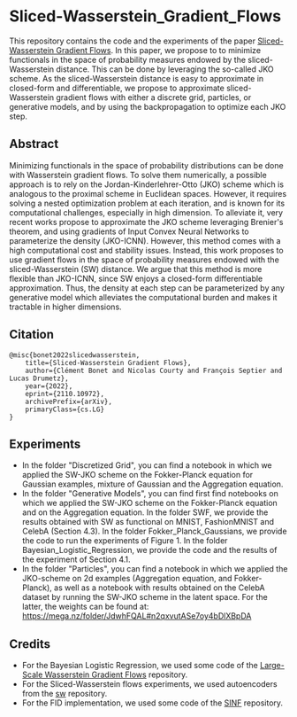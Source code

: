 # Sliced-Wasserstein_Gradient_Flows

This repository contains the code and the experiments of the paper [Sliced-Wasserstein Gradient Flows](https://arxiv.org/abs/2110.10972). In this paper, we propose to to minimize functionals in the space of probability measures endowed by the sliced-Wasserstein distance. This can be done by leveraging the so-called JKO scheme. As the sliced-Wasserstein distance is easy to approximate in closed-form and differentiable, we propose to approximate sliced-Wasserstein gradient flows with either a discrete grid, particles, or generative models, and by using the backpropagation to optimize each JKO step.

## Abstract

Minimizing functionals in the space of probability distributions can be done with Wasserstein gradient flows. To solve them numerically, a possible approach is to rely on the Jordan-Kinderlehrer-Otto (JKO) scheme which is analogous to the proximal scheme in Euclidean spaces. However, it requires solving a nested optimization problem at each iteration, and is known for its computational challenges, especially in high dimension. To alleviate it, very recent works propose to approximate the JKO scheme leveraging Brenier's theorem, and using gradients of Input Convex Neural Networks to parameterize the density (JKO-ICNN). However, this method comes with a high computational cost and stability issues. Instead, this work proposes to use gradient flows in the space of probability measures endowed with the sliced-Wasserstein (SW) distance. We argue that this method is more flexible than JKO-ICNN, since SW enjoys a closed-form differentiable approximation. Thus, the density at each step can be parameterized by any generative model which alleviates the computational burden and makes it tractable in higher dimensions.

## Citation

```
@misc{bonet2022slicedwasserstein,
    title={Sliced-Wasserstein Gradient Flows},
    author={Clément Bonet and Nicolas Courty and François Septier and Lucas Drumetz},
    year={2022},
    eprint={2110.10972},
    archivePrefix={arXiv},
    primaryClass={cs.LG}
}
```

## Experiments

- In the folder "Discretized Grid", you can find a notebook in which we applied the SW-JKO scheme on the Fokker-Planck equation for Gaussian examples, mixture of Gaussian and the Aggregation equation.
- In the folder "Generative Models", you can find first find notebooks on which we applied the SW-JKO scheme on the Fokker-Planck equation and on the Aggregation equation. In the folder SWF, we provide the results obtained with SW as functional on MNIST, FashionMNIST and CelebA (Section 4.3). In the folder Fokker_Planck_Gaussians, we provide the code to run the experiments of Figure 1. In the folder Bayesian_Logistic_Regression, we provide the code and the results of the experiment of Section 4.1.
- In the folder "Particles", you can find a notebook in which we applied the JKO-scheme on 2d examples (Aggregation equation, and Fokker-Planck), as well as a notebook with results obtained on the CelebA dataset by running the  SW-JKO scheme in the latent space. For the latter, the weights can be found at: https://mega.nz/folder/JdwhFQAL#n2qxvutASe7oy4bDlXBpDA

## Credits

- For the Bayesian Logistic Regression, we used some code of the [Large-Scale Wasserstein Gradient Flows](https://github.com/PetrMokrov/Large-Scale-Wasserstein-Gradient-Flows) repository.
- For the Sliced-Wasserstein flows experiments, we used autoencoders from the [sw](https://github.com/aliutkus/swf) repository.
- For the FID implementation, we used some code of the [SINF](https://github.com/biweidai/SINF) repository.
